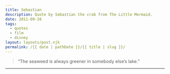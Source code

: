 ```yaml
---
title: Sebastian
description: Quote by Sebastian the crab from The Little Mermaid.
date: 2011-09-28
tags: 
  - quotes
  - film
  - disney
layout: layouts/post.njk
permalink: /{{ date | pathDate }}/{{ title | slug }}/
---
```


> “The seaweed is always greener in somebody else’s lake.”

---
